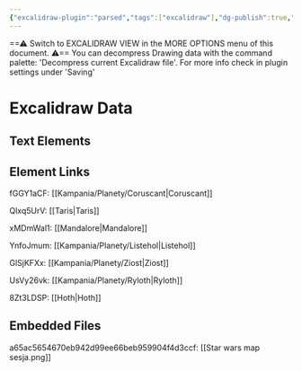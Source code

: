 ```yaml
---
{"excalidraw-plugin":"parsed","tags":["excalidraw"],"dg-publish":true,"permalink":"/kampania/mapa/","dgPassFrontmatter":true}
---
```


==⚠  Switch to EXCALIDRAW VIEW in the MORE OPTIONS menu of this document. ⚠== You can decompress Drawing data with the command palette: 'Decompress current Excalidraw file'. For more info check in plugin settings under 'Saving'


# Excalidraw Data

## Text Elements
## Element Links
fGGY1aCF: [[Kampania/Planety/Coruscant\|Coruscant]]

Qlxq5UrV: [[Taris\|Taris]]

xMDmWal1: [[Mandalore\|Mandalore]]

YnfoJmum: [[Kampania/Planety/Listehol\|Listehol]]

GlSjKFXx: [[Kampania/Planety/Ziost\|Ziost]]

UsVy26vk: [[Kampania/Planety/Ryloth\|Ryloth]]

8Zt3LDSP: [[Hoth\|Hoth]]

## Embedded Files
a65ac5654670eb942d99ee66beb959904f4d3ccf: [[Star wars map sesja.png]]

